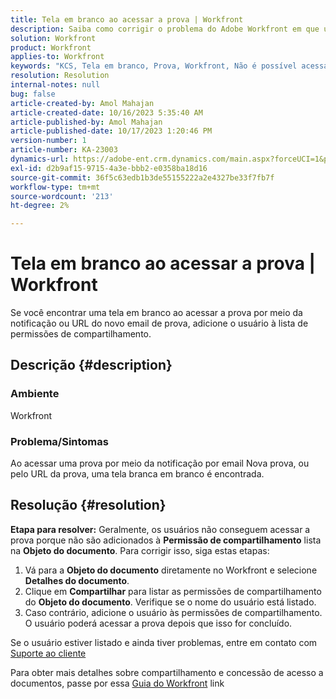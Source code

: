 ```yaml
---
title: Tela em branco ao acessar a prova | Workfront
description: Saiba como corrigir o problema do Adobe Workfront em que uma tela em branco é exibida ao acessar a prova. Adicionar usuário à lista de permissões de compartilhamento.
solution: Workfront
product: Workfront
applies-to: Workfront
keywords: "KCS, Tela em branco, Prova, Workfront, Não é possível acessar a prova, Tela em branco para provas"
resolution: Resolution
internal-notes: null
bug: false
article-created-by: Amol Mahajan
article-created-date: 10/16/2023 5:35:40 AM
article-published-by: Amol Mahajan
article-published-date: 10/17/2023 1:20:46 PM
version-number: 1
article-number: KA-23003
dynamics-url: https://adobe-ent.crm.dynamics.com/main.aspx?forceUCI=1&pagetype=entityrecord&etn=knowledgearticle&id=c774cfd4-e56b-ee11-8df0-6045bd006239
exl-id: d2b9af15-9715-4a3e-bbb2-e0358ba18d16
source-git-commit: 36f5c63edb1b3de55155222a2e4327be33f7fb7f
workflow-type: tm+mt
source-wordcount: '213'
ht-degree: 2%

---
```


# Tela em branco ao acessar a prova | Workfront


Se você encontrar uma tela em branco ao acessar a prova por meio da notificação ou URL do novo email de prova, adicione o usuário à lista de permissões de compartilhamento.

## Descrição {#description}


### <b>Ambiente</b>

Workfront



### <b>Problema/Sintomas</b>

Ao acessar uma prova por meio da notificação por email Nova prova, ou pelo URL da prova, uma tela branca em branco é encontrada.


## Resolução {#resolution}

<b>Etapa para resolver:</b>
Geralmente, os usuários não conseguem acessar a prova porque não são adicionados à <b>Permissão de compartilhamento</b> lista na <b>Objeto do documento</b>. Para corrigir isso, siga estas etapas:

1. Vá para a <b>Objeto do documento</b> diretamente no Workfront e selecione <b>Detalhes do documento</b>.
2. Clique em <b>Compartilhar</b> para listar as permissões de compartilhamento do <b>Objeto do documento</b>. Verifique se o nome do usuário está listado.
3. Caso contrário, adicione o usuário às permissões de compartilhamento. O usuário poderá acessar a prova depois que isso for concluído.




Se o usuário estiver listado e ainda tiver problemas, entre em contato com [Suporte ao cliente](https://experienceleague.adobe.com/docs/workfront/using/basics/tips-tricks-for-basics/contact-customer-support.html)



Para obter mais detalhes sobre compartilhamento e concessão de acesso a documentos, passe por essa [Guia do Workfront](https://experienceleague.adobe.com/docs/workfront/using/basics/grant-request-object-permissions/document-permissions.html) link
